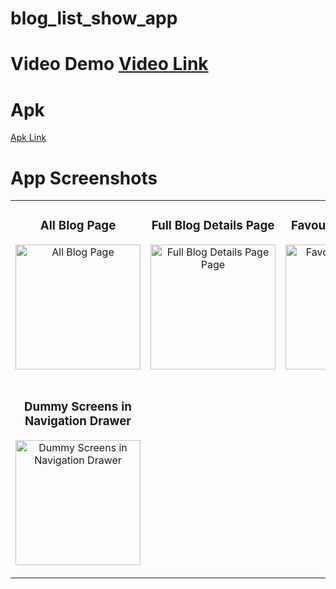 # blog_list_show_app

# Video Demo [Video Link](https://drive.google.com/file/d/1OnL2hQ5vKdf6m1Lc8vsk6CTtEaVROWK9/view)

# Apk
[Apk Link](https://drive.google.com/file/d/1ceJRZ7Y7-WjzebJvgxzTGS8hpcDpMlbQ/view?usp=sharing)

# App Screenshots
<table>
  <tr>
    <td>
      <h3 align="center">All Blog Page</h3>
      <p align="center">
        <img src="https://drive.google.com/file/d/1OSVl4IIWpUkqVBkQ1oW5g7bxsdDXXKH5/view" alt="All Blog Page" width="200" height=auto/>
      </p>
    </td>
    <td>
      <h3 align="center">Full Blog Details Page</h3>
      <p align="center">
        <img src="https://drive.google.com/file/d/1OTFMNm1b7-72C7INyZBS5SMFOqfjOH_s/view" alt="Full Blog Details Page Page" width="200" height=auto/>
      </p>
    </td>
    <td>
      <h3 align="center">Favourite Blog Page</h3>
      <p align="center">
        <img src="https://drive.google.com/file/d/1OF2KOx1FCdHfqrQRO56ansPQYGlCyRVF/view" alt="Favourite Blog Page" width="200" height=auto/>
      </p>
    </td>
  </tr>
   <tr>
    <td>
      <h3 align="center">Dummy Screens in Navigation Drawer</h3>
      <p align="center">
        <img src="https://drive.google.com/file/d/1OfY111uv15C4WQ5w4DAkcZf5ZfHQwptx/view" alt="Dummy Screens in Navigation Drawer" width="200" height=auto/>
      </p>
    </td>
    
  </tr>
</table>
